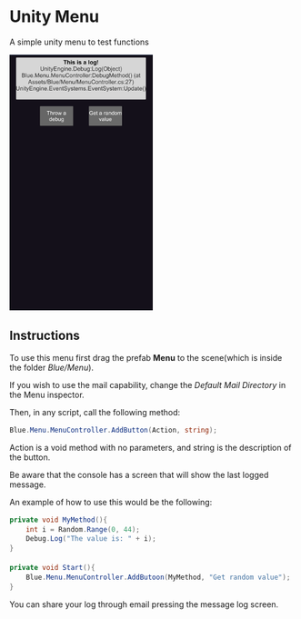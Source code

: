 # Unity Menu

A simple unity menu to test functions

![Menu](menu.png)

## Instructions

To use this menu first drag the prefab **Menu** to the scene(which is inside the folder *Blue/Menu*).

If you wish to use the mail capability, change the *Default Mail Directory* in the Menu inspector.

Then, in any script, call the following method:
```csharp
Blue.Menu.MenuController.AddButton(Action, string);
```

Action is a void method with no parameters, and string is the description of the button.

Be aware that the console has a screen that will show the last logged message.

An example of how to use this would be the following:
```csharp
private void MyMethod(){
	int i = Random.Range(0, 44);
	Debug.Log("The value is: " + i);
}

private void Start(){
	Blue.Menu.MenuController.AddButoon(MyMethod, "Get random value");
}
```

You can share your log through email pressing the message log screen.
